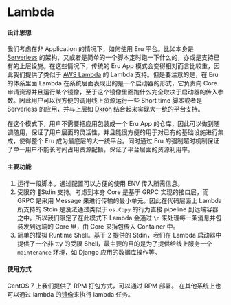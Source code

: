 # Lambda

#### 设计思想

我们考虑在非 Application 的情况下，如何使用 Eru 平台。比如本身是 [Serverless](https://en.wikipedia.org/wiki/Serverless_computing) 的架构，又或者是简单的一个脚本定时跑一下什么的，亦或是支持已有的上层设施。在这些情况下，传统的 Eru App 模式会变得相对而言比较重，因此我们提供了类似于 [AWS Lambda](https://aws.amazon.com/cn/lambda/) 的 Lambda 支持。但是要注意的是，在 Eru 的体系里面 Lambda 在系统层面表现出的是一个启动器的形式，它负责向 Core 申请资源并且运行某个镜像，至于这个镜像里面跑什么完全取决于启动器的传入参数。因此用户可以很方便的调用线上资源运行一些 Short time 脚本或者是 Serverless 的应用，并与上层如 [Dkron](http://dkron.io/) 结合起来实现大一统的平台支持。

在这个模式下，用户不需要把应用包装成一个 Eru App 的仓库，因此可以做到随调随用，保证了用户层面的灵活性，并且能很方便的用于对已有的基础设施进行集成，使得整个 Eru 成为最底层的大一统平台。同时通过 Eru 的强制超时机制保证了单一用户不能长时间占用资源配额，保证了平台层面的资源利用率。

#### 主要功能

1. 运行一段脚本，通过配置可以方便的使用 ENV 传入所需信息。
2. 受限的 Stdin 支持。考虑到本身 Core 是基于 GRPC 实现的接口层，而 GRPC 是采用 Message 来进行传输的最小单元。因此在代码层面上 Lambda 所支持的 Stdin 是没法通过类似于 `os.Copy` 的行为直接 pipeline 到远端容器之中。所以我们限定了在此模式下 Lambda 会通过 `\n` 来处理每一条消息并包装发到远端的 Core 里，由 Core 来拆包传入 Container 中。
3. 简单的模拟 Runtime Shell。基于 2 提供的 Stdin，我们在 Lambda 启动器中提供了一个非 tty 的受限 Shell，最主要的目的是为了提供给线上服务一个 `maintenance` 环境，如 Django 应用的数据库操作等。

#### 使用方式

CentOS 7 上我们提供了 RPM 打包方式，可以通过 RPM 部署。
在其他系统上也可以通过 lambda 的[镜像](https://hub.docker.com/r/projecteru2/lambda/)来执行 lambda 任务。
